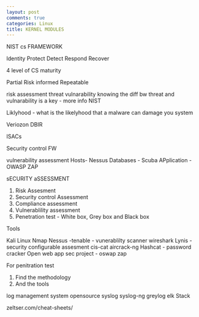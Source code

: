 ```yaml
---
layout: post
comments: true
categories: Linux
title: KERNEL MODULES
---
```


NIST cs FRAMEWORK

Identity
Protect
Detect
Respond
Recover

4 level of CS maturity

Partial
Risk informed
Repeatable

risk assessment
threat
vulnarability
knowing the diff bw threat and vulnarability is a key - more info NIST

Liklyhood - what is the likelyhood that a malware can damage you system

Veriozon DBIR

ISACs

Security control FW

vulnerability assessment
Hosts- Nessus
Databases - Scuba
APplication - OWASP ZAP

sECURITY aSSESSMENT
1. Risk Assesment
2. Security control Assessment
3. Compliance assessment
4. Vulnerablility assessment
5. Penetration test - White box, Grey box and Black box

Tools

Kali Linux
Nmap
Nessus -tenable - vunerablilty scanner
wireshark
Lynis - security configurable assesment
cis-cat
aircrack-ng
Hashcat - password cracker
Open web app sec project - oswap zap

For penitration test
1. Find the methodology
2. And the tools

log management system
opensource
syslog
syslog-ng
greylog
elk Stack

zeltser.com/cheat-sheets/







